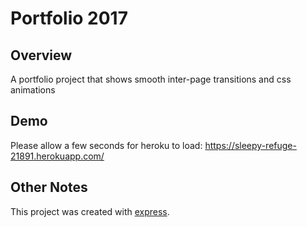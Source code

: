 # Portfolio 2017

## Overview
A portfolio project that shows smooth inter-page transitions and css animations

## Demo
Please allow a few seconds for heroku to load:
https://sleepy-refuge-21891.herokuapp.com/ 

## Other Notes
This project was created with [express](https://expressjs.com/).
